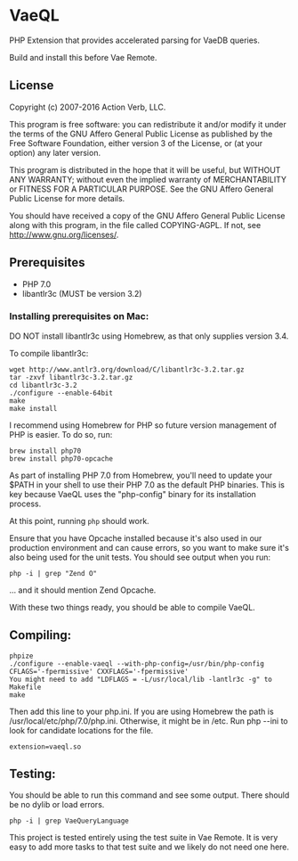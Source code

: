 # VaeQL

PHP Extension that provides accelerated parsing for VaeDB queries.

Build and install this before Vae Remote.


## License

Copyright (c) 2007-2016 Action Verb, LLC.

This program is free software: you can redistribute it and/or modify
it under the terms of the GNU Affero General Public License as published by
the Free Software Foundation, either version 3 of the License, or
(at your option) any later version.

This program is distributed in the hope that it will be useful,
but WITHOUT ANY WARRANTY; without even the implied warranty of
MERCHANTABILITY or FITNESS FOR A PARTICULAR PURPOSE.  See the
GNU Affero General Public License for more details.

You should have received a copy of the GNU Affero General Public License
along with this program, in the file called COPYING-AGPL.
If not, see http://www.gnu.org/licenses/.


## Prerequisites

 - PHP 7.0
 - libantlr3c (MUST be version 3.2)


### Installing prerequisites on Mac:

DO NOT install libantlr3c using Homebrew, as that only supplies 
version 3.4.

To compile libantlr3c:

    wget http://www.antlr3.org/download/C/libantlr3c-3.2.tar.gz
    tar -zxvf libantlr3c-3.2.tar.gz
    cd libantlr3c-3.2
    ./configure --enable-64bit
    make
    make install


I recommend using Homebrew for PHP so future version management of PHP
is easier.  To do so, run: 

    brew install php70
    brew install php70-opcache

As part of installing PHP 7.0 from Homebrew, you'll need to update your
$PATH in your shell to use their PHP 7.0 as the default PHP binaries.
This is key because VaeQL uses the "php-config" binary for its
installation process.

At this point, running `php` should work.

Ensure that you have Opcache installed because it's also used in our
production environment and can cause errors, so you want to make sure
it's also being used for the unit tests.  You should see output when you
run:

    php -i | grep "Zend O"

... and it should mention Zend Opcache.

With these two things ready, you should be able to compile VaeQL.


## Compiling:

    phpize
    ./configure --enable-vaeql --with-php-config=/usr/bin/php-config   CFLAGS='-fpermissive' CXXFLAGS='-fpermissive'
    You might need to add "LDFLAGS = -L/usr/local/lib -lantlr3c -g" to Makefile
    make

Then add this line to your php.ini.  If you are using Homebrew the path
is /usr/local/etc/php/7.0/php.ini.  Otherwise, it might be in /etc.  Run
php --ini to look for candidate locations for the file.

    extension=vaeql.so


## Testing:

You should be able to run this command and see some output.  There
should be no dylib or load errors.

    php -i | grep VaeQueryLanguage

This project is tested entirely using the test suite in Vae Remote.  It
is very easy to add more tasks to that test suite and we likely do not
need one here.
